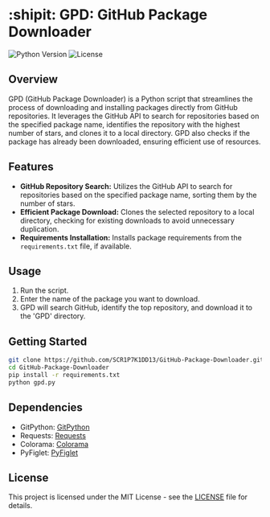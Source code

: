 # :shipit: GPD: GitHub Package Downloader
![Python Version](https://img.shields.io/badge/python-3.x-blue.svg)
![License](https://img.shields.io/badge/license-MIT-green.svg)

## Overview
GPD (GitHub Package Downloader) is a Python script that streamlines the process of downloading and installing packages directly from GitHub repositories. It leverages the GitHub API to search for repositories based on the specified package name, identifies the repository with the highest number of stars, and clones it to a local directory. GPD also checks if the package has already been downloaded, ensuring efficient use of resources.

## Features
- **GitHub Repository Search:** Utilizes the GitHub API to search for repositories based on the specified package name, sorting them by the number of stars.
- **Efficient Package Download:** Clones the selected repository to a local directory, checking for existing downloads to avoid unnecessary duplication.
- **Requirements Installation:** Installs package requirements from the `requirements.txt` file, if available.

## Usage
1. Run the script.
2. Enter the name of the package you want to download.
3. GPD will search GitHub, identify the top repository, and download it to the 'GPD' directory.

## Getting Started
```bash
git clone https://github.com/SCR1P7K1DD13/GitHub-Package-Downloader.git
cd GitHub-Package-Downloader
pip install -r requirements.txt
python gpd.py
```

## Dependencies
- GitPython: [GitPython](https://github.com/gitpython-developers/GitPython)
- Requests: [Requests](https://docs.python-requests.org/en/latest/)
- Colorama: [Colorama](https://github.com/tartley/colorama)
- PyFiglet: [PyFiglet](https://github.com/pwaller/pyfiglet)

## License
This project is licensed under the MIT License - see the [LICENSE](LICENSE) file for details.
